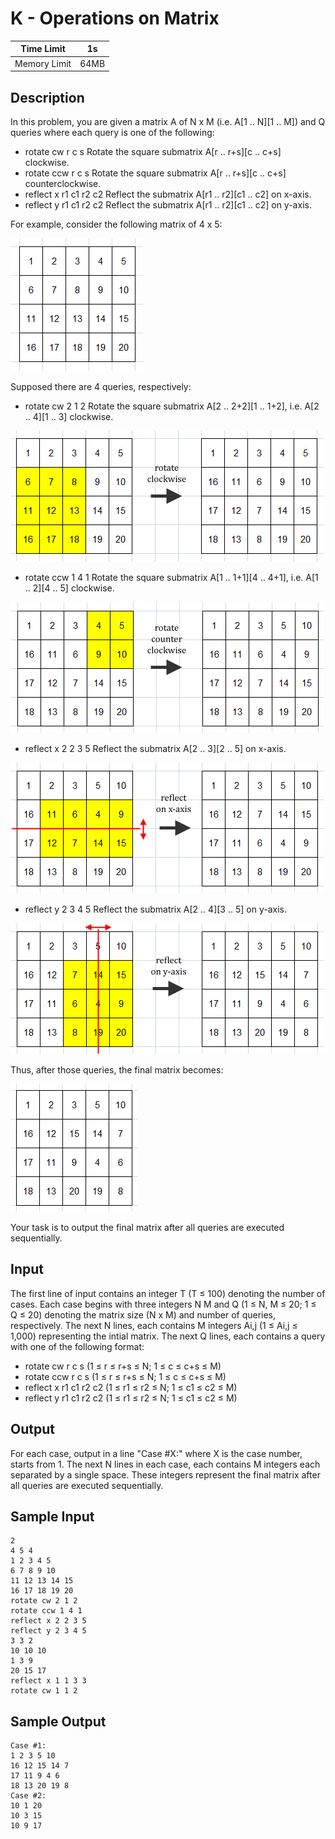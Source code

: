 # K - Operations on Matrix

| Time Limit   | 1s   |
|--------------|------|
| Memory Limit | 64MB |

## Description

In this problem, you are given a matrix A of N x M (i.e. A[1 .. N][1 .. M]) and Q queries where each query is one of the following:

- rotate cw r c s
	Rotate the square submatrix A[r .. r+s][c .. c+s] clockwise.
- rotate ccw r c s
	Rotate the square submatrix A[r .. r+s][c .. c+s] counterclockwise.
- reflect x r1 c1 r2 c2
	Reflect the submatrix A[r1 .. r2][c1 .. c2] on x-axis.
- reflect y r1 c1 r2 c2
	Reflect the submatrix A[r1 .. r2][c1 .. c2] on y-axis.

For example, consider the following matrix of 4 x 5:

![](images/inc16-k-matrix-1.jpg)

Supposed there are 4 queries, respectively:

- rotate cw 2 1 2
	Rotate the square submatrix A[2 .. 2+2][1 .. 1+2], i.e. A[2 .. 4][1 .. 3] clockwise.

![](images/inc16-k-matrix-rot-cw.jpg)

- rotate ccw 1 4 1
	Rotate the square submatrix A[1 .. 1+1][4 .. 4+1], i.e. A[1 .. 2][4 .. 5] clockwise.

![](images/inc16-k-matrix-rot-ccw.jpg)

- reflect x 2 2 3 5
	Reflect the submatrix A[2 .. 3][2 .. 5] on x-axis.

![](images/inc16-k-matrix-ref-x.jpg)

- reflect y 2 3 4 5
	Reflect the submatrix A[2 .. 4][3 .. 5] on y-axis.

![](images/inc16-k-matrix-ref-y.jpg)

Thus, after those queries, the final matrix becomes:

![](images/inc16-k-matrix-2.jpg)
          
Your task is to output the final matrix after all queries are executed sequentially.

## Input

The first line of input contains an integer T (T ≤ 100) denoting the number of cases. Each case begins with three integers N M and Q (1 ≤ N, M ≤ 20; 1 ≤ Q ≤ 20) denoting the matrix size (N x M) and number of queries, respectively. The next N lines, each contains M integers Ai,j (1 ≤ Ai,j ≤ 1,000) representing the intial matrix. The next Q lines, each contains a query with one of the following format:

- rotate cw r c s (1 ≤ r ≤ r+s ≤ N; 1 ≤ c ≤ c+s ≤ M)
- rotate ccw r c s (1 ≤ r ≤ r+s ≤ N; 1 ≤ c ≤ c+s ≤ M)
- reflect x r1 c1 r2 c2 (1 ≤ r1 ≤ r2 ≤ N; 1 ≤ c1 ≤ c2 ≤ M)
- reflect y r1 c1 r2 c2 (1 ≤ r1 ≤ r2 ≤ N; 1 ≤ c1 ≤ c2 ≤ M)

## Output

For each case, output in a line "Case #X:" where X is the case number, starts from 1. The next N lines in each case, each contains M integers each separated by a single space. These integers represent the final matrix after all queries are executed sequentially.

## Sample Input

	2
	4 5 4
	1 2 3 4 5
	6 7 8 9 10
	11 12 13 14 15
	16 17 18 19 20
	rotate cw 2 1 2
	rotate ccw 1 4 1
	reflect x 2 2 3 5
	reflect y 2 3 4 5
	3 3 2
	10 10 10
	1 3 9
	20 15 17
	reflect x 1 1 3 3
	rotate cw 1 1 2

## Sample Output

	Case #1:
	1 2 3 5 10
	16 12 15 14 7
	17 11 9 4 6
	18 13 20 19 8
	Case #2:
	10 1 20
	10 3 15
	10 9 17
